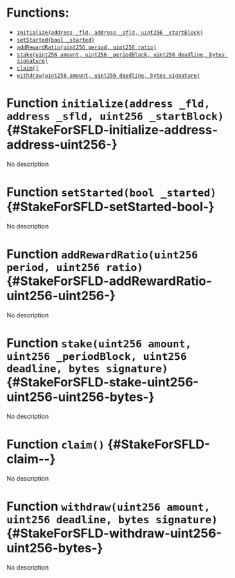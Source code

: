 

# Functions:
- [`initialize(address _fld, address _sfld, uint256 _startBlock)`](#StakeForSFLD-initialize-address-address-uint256-)
- [`setStarted(bool _started)`](#StakeForSFLD-setStarted-bool-)
- [`addRewardRatio(uint256 period, uint256 ratio)`](#StakeForSFLD-addRewardRatio-uint256-uint256-)
- [`stake(uint256 amount, uint256 _periodBlock, uint256 deadline, bytes signature)`](#StakeForSFLD-stake-uint256-uint256-uint256-bytes-)
- [`claim()`](#StakeForSFLD-claim--)
- [`withdraw(uint256 amount, uint256 deadline, bytes signature)`](#StakeForSFLD-withdraw-uint256-uint256-bytes-)


# Function `initialize(address _fld, address _sfld, uint256 _startBlock)` {#StakeForSFLD-initialize-address-address-uint256-}
No description
# Function `setStarted(bool _started)` {#StakeForSFLD-setStarted-bool-}
No description
# Function `addRewardRatio(uint256 period, uint256 ratio)` {#StakeForSFLD-addRewardRatio-uint256-uint256-}
No description
# Function `stake(uint256 amount, uint256 _periodBlock, uint256 deadline, bytes signature)` {#StakeForSFLD-stake-uint256-uint256-uint256-bytes-}
No description
# Function `claim()` {#StakeForSFLD-claim--}
No description
# Function `withdraw(uint256 amount, uint256 deadline, bytes signature)` {#StakeForSFLD-withdraw-uint256-uint256-bytes-}
No description

